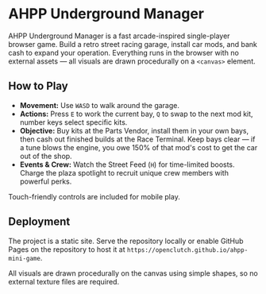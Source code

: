 # AHPP Underground Manager
AHPP Underground Manager is a fast arcade-inspired single-player browser game. Build a retro street racing garage, install car mods, and bank cash to expand your operation. Everything runs in the browser with no external assets — all visuals are drawn procedurally on a `<canvas>` element.

## How to Play

* **Movement:** Use `WASD` to walk around the garage.
* **Actions:** Press `E` to work the current bay, `Q` to swap to the next mod kit, number keys select specific kits.
* **Objective:** Buy kits at the Parts Vendor, install them in your own bays, then cash out finished builds at the Race Terminal. Keep bays clear — if a tune blows the engine, you owe 150% of that mod's cost to get the car out of the shop.
* **Events & Crew:** Watch the Street Feed (`H`) for time-limited boosts. Charge the plaza spotlight to recruit unique crew members with powerful perks.

Touch-friendly controls are included for mobile play.

## Deployment

The project is a static site. Serve the repository locally or enable GitHub Pages on the repository to host it at `https://openclutch.github.io/ahpp-mini-game`.

All visuals are drawn procedurally on the canvas using simple shapes, so no external texture files are required.
